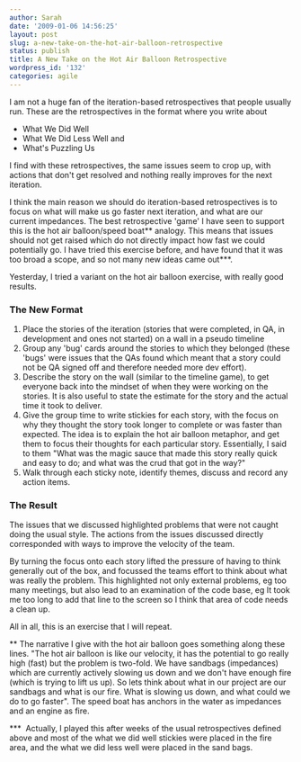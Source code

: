 ```yaml
---
author: Sarah
date: '2009-01-06 14:56:25'
layout: post
slug: a-new-take-on-the-hot-air-balloon-retrospective
status: publish
title: A New Take on the Hot Air Balloon Retrospective
wordpress_id: '132'
categories: agile
---
```


I am not a huge fan of the iteration-based retrospectives that people usually run. These are the retrospectives in the format where you write about
<ul>
	<li>What We Did Well</li>
	<li>What We Did Less Well and</li>
	<li>What's Puzzling Us</li>
</ul>
I find with these retrospectives, the same issues seem to crop up, with actions that don't get resolved and nothing really improves for the next iteration.

I think the main reason we should do iteration-based retrospectives is to focus on what will make us go faster next iteration, and what are our current impedances. The best retrospective 'game' I have seen to support this is the hot air balloon/speed boat** analogy. This means that issues should not get raised which do not directly impact how fast we could potentially go. I have tried this exercise before, and have found that it was too broad a scope, and so not many new ideas came out***.

Yesterday, I tried a variant on the hot air balloon exercise, with really good results.
<h3>The New Format</h3>
<ol>
	<li>Place the stories of the iteration (stories that were completed, in QA, in development and ones not started) on a wall in a pseudo timeline</li>
	<li>Group any 'bug' cards around the stories to which they belonged (these 'bugs' were issues that the QAs found which meant that a story could not be QA signed off and therefore needed more dev effort).</li>
	<li>Describe the story on the wall (similar to the timeline game), to get everyone back into the mindset of when they were working on the stories. It is also useful to state the estimate for the story and the actual time it took to deliver.</li>
	<li>Give the group time to write stickies for each story, with the focus on why they thought the story took longer to complete or was faster than expected. The idea is to explain the hot air balloon metaphor, and get them to focus their thoughts for each particular story. Essentially, I said to them "What was the magic sauce that made this story really quick and easy to do; and what was the crud that got in the way?"</li>
	<li>Walk through each sticky note, identify themes, discuss and record any action items.</li>
</ol>
<h3>The Result</h3>
The issues that we discussed highlighted problems that were not caught doing the usual style. The actions from the issues discussed directly corresponded with ways to improve the velocity of the team.

By turning the focus onto each story lifted the pressure of having to think generally out of the box, and focussed the teams effort to think about what was really the problem. This highlighted not only external problems, eg too many meetings, but also lead to an examination of the code base, eg It took me too long to add that line to the screen so I think that area of code needs a clean up.

All in all, this is an exercise that I will repeat.

** The narrative I give with the hot air balloon goes something along these lines. "The hot air balloon is like our velocity, it has the potential to go really high (fast) but the problem is two-fold. We have sandbags (impedances) which are currently actively slowing us down and we don't have enough fire (which is trying to lift us up). So lets think about what in our project are our sandbags and what is our fire. What is slowing us down, and what could we do to go faster". The speed boat has anchors in the water as impedances and an engine as fire.

***  Actually, I played this after weeks of the usual retrospectives defined above and most of the what we did well stickies were placed in the fire area, and the what we did less well were placed in the sand bags.